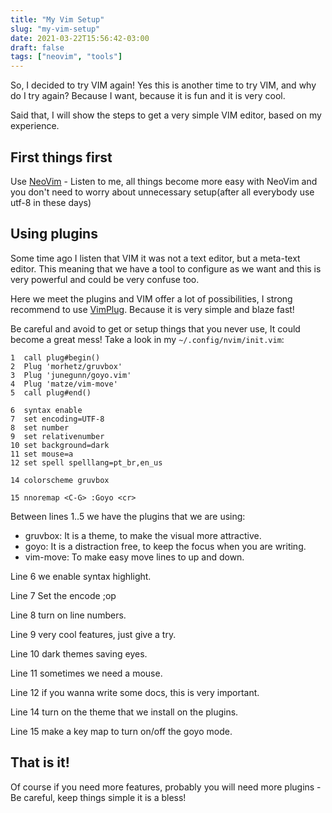 ```yaml
---
title: "My Vim Setup"
slug: "my-vim-setup"
date: 2021-03-22T15:56:42-03:00
draft: false
tags: ["neovim", "tools"]
---
```


So, I decided to try VIM again! Yes this is another time to try VIM, and why do I try again? Because I want, because it is fun and it is very cool.

Said that, I will show the steps to get a very simple VIM editor, based on my experience.

## First things first

Use [NeoVim](https://neovim.io/) - Listen to me, all things become more easy with NeoVim and you don't need to worry about unnecessary setup(after all everybody use utf-8 in these days)

## Using plugins

Some time ago I listen that VIM it was not a text editor, but a meta-text editor. This meaning that we have a tool to configure as we want and this is very powerful and could be very confuse too.

Here we meet the plugins and VIM offer a lot of possibilities, I strong recommend to use [VimPlug](https://github.com/junegunn/vim-plug). Because it is very simple and blaze fast!

Be careful and avoid to get or setup things that you never use, It could become a great mess! Take a look in my `~/.config/nvim/init.vim`:

	1  call plug#begin()
	2  Plug 'morhetz/gruvbox'
	3  Plug 'junegunn/goyo.vim'
	4  Plug 'matze/vim-move'
	5  call plug#end()

	6  syntax enable
	7  set encoding=UTF-8
	8  set number
	9  set relativenumber
	10 set background=dark
	11 set mouse=a
	12 set spell spelllang=pt_br,en_us

	14 colorscheme gruvbox

	15 nnoremap <C-G> :Goyo <cr>

Between lines 1..5 we have the plugins that we are using:

* gruvbox: It is a theme, to make the visual more attractive.
* goyo: It is a distraction free, to keep the focus when you are writing.
* vim-move: To make easy move lines to up and down.

Line 6 we enable syntax highlight.

Line 7 Set the encode ;op

Line 8 turn on line numbers.

Line 9 very cool features, just give a try.

Line 10 dark themes saving eyes.

Line 11 sometimes we need a mouse.

Line 12 if you wanna write some docs, this is very important.

Line 14 turn on the theme that we install on the plugins.

Line 15 make a key map to turn on/off the goyo mode.

## That is it!

Of course if you need more features, probably you will need more plugins - Be careful, keep things simple it is a bless!

